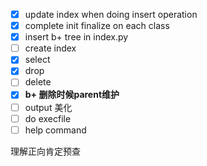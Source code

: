 - [x] update index when doing insert operation
- [x] complete init finalize on each class
- [x] insert b+ tree in index.py
- [ ] create index
- [x] select
- [x] drop
- [ ] delete
- [x] **b+ 删除时候parent维护**
- [ ] output 美化
- [ ] do execfile
- [ ] help command

理解正向肯定预查







